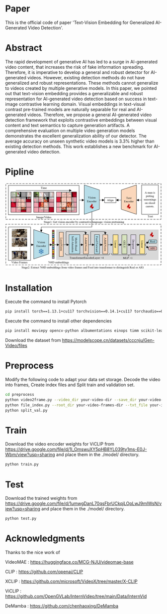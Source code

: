 # Paper

This is the official code of paper 'Text-Vision Embedding for Generalized AI-Generated Video Detection'.

# Abstract

The rapid development of generative AI has led to a surge in AI-generated video content, that increases the risk of fake information spreading. Therefore, it is imperative to develop a general and robust detector for AI-generated videos. However, existing detection methods do not have generalized and robust representations. These methods cannot generalize to videos created by multiple generative models. In this paper, we pointed out that text-vision embedding provides a generalizable and robust representation for AI-generated video detection based on success in text-image contrastive learning domain. Visual embeddings in text-visual contrast pre-trained models are naturally separable for real and AI-generated videos. Therefore, we propose a general AI-generated video detection framework that exploits contrastive embeddings between visual content and text semantics to capture generation artifacts. A comprehensive evaluation on multiple video generation models demonstrates the excellent generalization ability of our detector. The average accuracy on unseen synthetic video models is 3.3% higher than existing detection methods. This work establishes a new benchmark for AI-generated video detection.

# Pipline

![](./fig/model.png)

# Installation

Execute the command to install Pytorch

```bash
pip install torch==1.13.1+cu117 torchvision==0.14.1+cu117 torchaudio==0.13.1 --extra-index-url https://download.pytorch.org/whl/cu117
```

Execute the command to install other dependencies

```bash
pip install moviepy opencv-python albumentations einops timm scikit-learn tqdm transformers
```

Download the dataset from https://modelscope.cn/datasets/cccnju/Gen-Video/files

# Preprocess

Modify the following code to adapt your data set storage. Decode the video into frames, Create index files and Split train and validation set.

```bash
cd preprocess
python video2frame.py --video_dir your-video-dir --save_dir your-video-frames-dir
python file_index.py --root_dir your-video-frames-dir --txt_file your-index-file-save-path
python split_val.py
```

# Train

Download the video encoder weights for ViCLIP from https://drive.google.com/file/d/1l_OmswuXY5pHB8YL039ty1ms-E0J-Wbm/view?usp=sharing and place them in the ./model/ directory.

```bash
python train.py
```

# Test

Download the trained weights from https://drive.google.com/file/d/1umwgDanL70qsFbrUCkqjLOpLwJ9mlWsN/view?usp=sharing and place them in the ./model/ directory.

```bash
python test.py
```

# Acknowledgments

Thanks to the nice work of 

VideoMAE : https://huggingface.co/MCG-NJU/videomae-base

CLIP : https://github.com/openai/CLIP 

XCLIP : https://github.com/microsoft/VideoX/tree/master/X-CLIP

ViCLIP : https://github.com/OpenGVLab/InternVideo/tree/main/Data/InternVid

DeMamba : https://github.com/chenhaoxing/DeMamba
